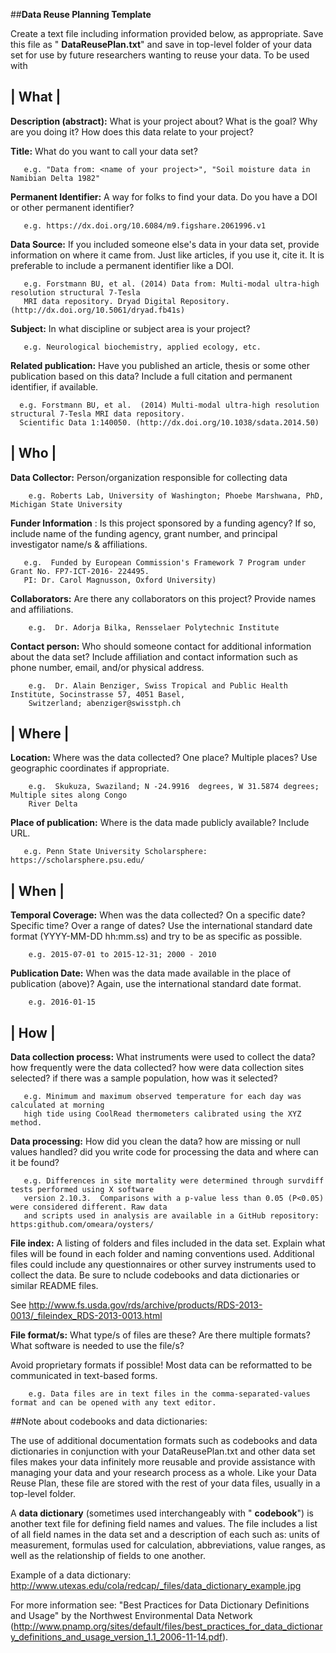##**Data Reuse Planning Template**

Create a text file including information provided below, as appropriate.  Save this file as " **DataReusePlan.txt**" and save in top-level folder of your data set for use by future researchers wanting to reuse your data.  To be used with

## | **What** |

**Description (abstract):** What is your project about?  What is the goal?  Why are you doing it?  How does this data relate to your project?

**Title:** What do you want to call your data set?

       e.g. "Data from: <name of your project>", "Soil moisture data in Namibian Delta 1982"

**Permanent Identifier:** A way for folks to find your data. Do you have a DOI or other permanent identifier?

       e.g. https://dx.doi.org/10.6084/m9.figshare.2061996.v1

**Data Source:** If you included someone else's data in your data set, provide information on where it came from. Just like articles, if you use it, cite it. It is preferable to include a permanent identifier like a DOI.

       e.g. Forstmann BU, et al. (2014) Data from: Multi-modal ultra-high resolution structural 7-Tesla 
       MRI data repository. Dryad Digital Repository. (http://dx.doi.org/10.5061/dryad.fb41s)

**Subject:** In what discipline or subject area is your project?

       e.g. Neurological biochemistry, applied ecology, etc.

**Related publication:** Have you published an article, thesis or some other publication based on this data? Include a full citation and permanent identifier, if available.

      e.g. Forstmann BU, et al.  (2014) Multi-modal ultra-high resolution structural 7-Tesla MRI data repository.
      Scientific Data 1:140050. (http://dx.doi.org/10.1038/sdata.2014.50)

## | **Who** |

**Data Collector:** Person/organization responsible for collecting data

        e.g. Roberts Lab, University of Washington; Phoebe Marshwana, PhD, Michigan State University

**Funder Information** : Is this project sponsored by a funding agency?  If so, include name of the funding agency, grant number, and principal investigator name/s & affiliations.

       e.g.  Funded by European Commission's Framework 7 Program under Grant No. FP7-ICT-2016- 224495. 
       PI: Dr. Carol Magnusson, Oxford University)

**Collaborators:** Are there any collaborators on this project? Provide names and affiliations.

        e.g.  Dr. Adorja Bilka, Rensselaer Polytechnic Institute

**Contact person:** Who should someone contact for additional information about the data set?  Include affiliation and contact information such as phone number, email, and/or physical address.

        e.g.  Dr. Alain Benziger, Swiss Tropical and Public Health Institute, Socinstrasse 57, 4051 Basel, 
        Switzerland; abenziger@swisstph.ch

## | **Where** |

**Location:** Where was the data collected? One place? Multiple places? Use geographic coordinates if appropriate.

        e.g.  Skukuza, Swaziland; N -24.9916  degrees, W 31.5874 degrees; Multiple sites along Congo 
        River Delta

**Place of publication:** Where is the data made publicly available? Include URL.

       e.g. Penn State University Scholarsphere: https://scholarsphere.psu.edu/

## | **When** |

**Temporal Coverage:** When was the data collected?  On a specific date? Specific time? Over a range of dates? Use the international standard date format (YYYY-MM-DD hh:mm.ss) and try to be as specific as possible.

        e.g. 2015-07-01 to 2015-12-31; 2000 - 2010

**Publication Date:** When was the data made available in the place of publication (above)? Again, use the international standard date format.

        e.g. 2016-01-15

## | **How** |

**Data collection process:** What instruments were used to collect the data? how frequently were the data collected? how were data collection sites selected? if there was a sample population, how was it selected?

       e.g. Minimum and maximum observed temperature for each day was calculated at morning 
       high tide using CoolRead thermometers calibrated using the XYZ method.

**Data processing:** How did you clean the data? how are missing or null values handled? did you write code for processing the data and where can it be found?

       e.g. Differences in site mortality were determined through survdiff tests performed using X software 
       version 2.10.3.  Comparisons with a p-value less than 0.05 (P<0.05) were considered different. Raw data 
       and scripts used in analysis are available in a GitHub repository: https:github.com/omeara/oysters/

**File index:** A listing of folders and files included in the data set.  Explain what files will be found in each folder and naming conventions used.  Additional files could include any questionnaires or other survey instruments used to collect the data.  Be sure to nclude codebooks and data dictionaries or similar README files.

See http://www.fs.usda.gov/rds/archive/products/RDS-2013-0013/_fileindex_RDS-2013-0013.html

**File format/s:** What type/s of files are these?  Are there multiple formats? What software is needed to use the file/s?

Avoid proprietary formats if possible! Most data can be reformatted to be communicated in text-based forms.

        e.g. Data files are in text files in the comma-separated-values format and can be opened with any text editor.

##Note about codebooks and data dictionaries:

The use of additional documentation formats such as codebooks and data dictionaries in conjunction with your DataReusePlan.txt and other data set files makes your data infinitely more reusable and provide assistance with managing your data and your research process as a whole.  Like your Data Reuse Plan, these file are stored with the rest of your data files, usually in a top-level folder.

A **data dictionary** (sometimes used interchangeably with " **codebook**")  is another text file for defining field names and values.  The file includes a list of all field names in the data set and a description of each such as: units of measurement, formulas used for calculation, abbreviations, value ranges, as well as the relationship of fields to one another.

Example of a data dictionary: http://www.utexas.edu/cola/redcap/_files/data_dictionary_example.jpg

For more information see: "Best Practices for Data Dictionary Definitions and Usage" by the Northwest Environmental Data Network (http://www.pnamp.org/sites/default/files/best_practices_for_data_dictionary_definitions_and_usage_version_1.1_2006-11-14.pdf).
